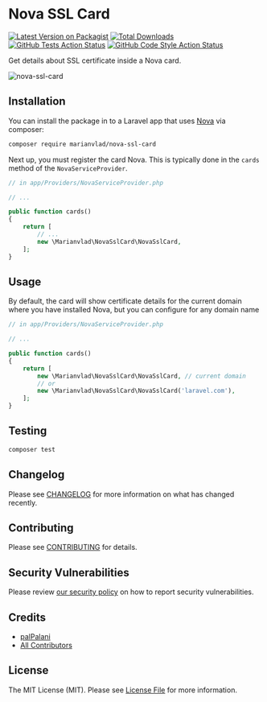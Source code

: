 # Nova SSL Card

[![Latest Version on Packagist](https://img.shields.io/packagist/v/marianvlad/nova-ssl-card.svg?style=flat-square)](https://packagist.org/packages/marianvlad/nova-ssl-card)
[![Total Downloads](https://img.shields.io/packagist/dt/marianvlad/nova-ssl-card.svg?style=flat-square)](https://packagist.org/packages/marianvlad/nova-ssl-card)
[![GitHub Tests Action Status](https://img.shields.io/github/workflow/status/palpalani/nova-ssl-card/run-tests?label=tests)](https://github.com/palpalani/nova-ssl-card/actions?query=workflow%3Arun-tests+branch%3Amaster)
[![GitHub Code Style Action Status](https://img.shields.io/github/workflow/status/palpalani/nova-ssl-card/Check%20&%20fix%20styling?label=code%20style)](https://github.com/palpalani/nova-ssl-card/actions?query=workflow%3A"Check+%26+fix+styling"+branch%3Amaster)

Get details about SSL certificate inside a Nova card.

![nova-ssl-card](https://i.imgur.com/KOCjCj3.png)

## Installation

You can install the package in to a Laravel app that uses [Nova](https://nova.laravel.com) via composer:

```bash
composer require marianvlad/nova-ssl-card
```

Next up, you must register the card Nova. This is typically done in the `cards` method of the `NovaServiceProvider`.

```php
// in app/Providers/NovaServiceProvider.php

// ...

public function cards()
{
    return [
        // ...
        new \Marianvlad\NovaSslCard\NovaSslCard,
    ];
}
```
 
## Usage

By default, the card will show certificate details for the current domain
where you have installed Nova, but you can configure for any domain name

```php
// in app/Providers/NovaServiceProvider.php

// ...

public function cards()
{
    return [
        new \Marianvlad\NovaSslCard\NovaSslCard, // current domain
        // or
        new \Marianvlad\NovaSslCard\NovaSslCard('laravel.com'),
    ];
}
```

## Testing

```bash
composer test
```

## Changelog

Please see [CHANGELOG](CHANGELOG.md) for more information on what has changed recently.

## Contributing

Please see [CONTRIBUTING](.github/CONTRIBUTING.md) for details.

## Security Vulnerabilities

Please review [our security policy](../../security/policy) on how to report security vulnerabilities.

## Credits

- [palPalani](https://github.com/palpalani)
- [All Contributors](../../contributors)

## License

The MIT License (MIT). Please see [License File](LICENSE.md) for more information.
